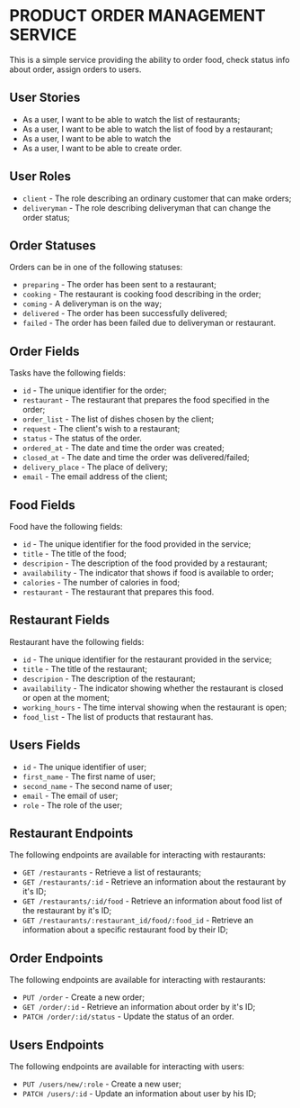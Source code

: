 # PRODUCT ORDER MANAGEMENT SERVICE

This is a simple service providing the ability to order food, check status info about order, assign orders to users.

## User Stories

- As a user, I want to be able to watch the list of restaurants;
- As a user, I want to be able to watch the list of food by a restaurant;
- As a user, I want to be able to watch the
- As a user, I want to be able to create order.

## User Roles

- `client` - The role describing an ordinary customer that can make orders;
- `deliveryman` - The role describing deliveryman that can change the order status;

## Order Statuses

Orders can be in one of the following statuses:

- `preparing` - The order has been sent to a restaurant;
- `cooking` - The restaurant is cooking food describing in the order;
- `coming` - A deliveryman is on the way;
- `delivered` - The order has been successfully delivered;
- `failed` - The order has been failed due to deliveryman or restaurant.

## Order Fields

Tasks have the following fields:

- `id` - The unique identifier for the order;
- `restaurant` - The restaurant that prepares the food specified in the order;
- `order_list` - The list of dishes chosen by the client;
- `request` - The client's wish to a restaurant;
- `status` - The status of the order.
- `ordered_at` - The date and time the order was created;
- `closed_at` - The date and time the order was delivered/failed;
- `delivery_place` - The place of delivery;
- `email` - The email address of the client;

## Food Fields

Food have the following fields:

- `id` - The unique identifier for the food provided in the service;
- `title` - The title of the food;
- `descripion` - The description of the food provided by a restaurant;
- `availability` - The indicator that shows if food is available to order;
- `calories` - The number of calories in food;
- `restaurant` - The restaurant that prepares this food.

## Restaurant Fields

Restaurant have the following fields:

- `id` - The unique identifier for the restaurant provided in the service;
- `title` - The title of the restaurant;
- `descripion` - The description of the restaurant;
- `availability` - The indicator showing whether the restaurant is closed or open at the moment;
- `working_hours` - The time interval showing when the restaurant is open;
- `food_list` - The list of products that restaurant has.

## Users Fields

- `id` - The unique identifier of user;
- `first_name` - The first name of user;
- `second_name` - The second name of user;
- `email` - The email of user;
- `role` - The role of the user;

## Restaurant Endpoints

The following endpoints are available for interacting with restaurants:

- `GET /restaurants` - Retrieve a list of restaurants;
- `GET /restaurants/:id` - Retrieve an information about the restaurant by it's ID;
- `GET /restaurants/:id/food` - Retrieve an information about food list of the restaurant by it's ID;
- `GET /restaurants/:restaurant_id/food/:food_id` - Retrieve an information about a specific restaurant food by their ID;

## Order Endpoints

The following endpoints are available for interacting with restaurants:

- `PUT /order` - Create a new order;
- `GET /order/:id` - Retrieve an information about order by it's ID;
- `PATCH /order/:id/status` - Update the status of an order.

## Users Endpoints

The following endpoints are available for interacting with users:

- `PUT /users/new/:role` - Create a new user;
- `PATCH /users/:id` - Update an information about user by his ID;
